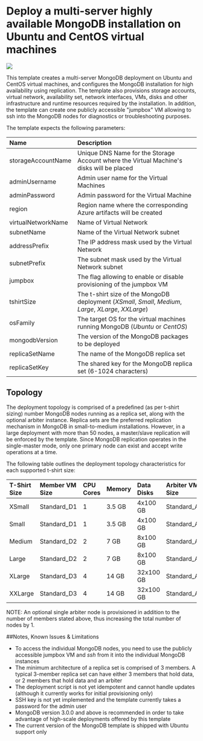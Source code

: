 # Deploy a multi-server highly available MongoDB installation on Ubuntu and CentOS virtual machines

<a href="https://azuredeploy.net/" target="_blank">
    <img src="http://azuredeploy.net/deploybutton.png"/>
</a>

This template creates a multi-server MongoDB deployment on Ubuntu and CentOS virtual machines, and configures the MongoDB installation for high availability using replication.
The template also provisions storage accounts, virtual network, availability set, network interfaces, VMs, disks and other infrastructure and runtime resources required by the installation.
In addition, the template can create one publicly accessible "jumpbox" VM allowing to ssh into the MongoDB nodes for diagnostics or troubleshooting purposes.

The template expects the following parameters:

| Name   | Description    |
|:--- |:---|
| storageAccountName  | Unique DNS Name for the Storage Account where the Virtual Machine's disks will be placed |
| adminUsername  | Admin user name for the Virtual Machines  |
| adminPassword  | Admin password for the Virtual Machine  |
| region | Region name where the corresponding Azure artifacts will be created |
| virtualNetworkName | Name of Virtual Network |
| subnetName | Name of the Virtual Network subnet |
| addressPrefix | The IP address mask used by the Virtual Network |
| subnetPrefix | The subnet mask used by the Virtual Network subnet |
| jumpbox | The flag allowing to enable or disable provisioning of the jumpbox VM |
| tshirtSize | The t-shirt size of the MongoDB deployment (_XSmall_, _Small_, _Medium_, _Large_, _XLarge_, _XXLarge_) |
| osFamily | The target OS for the virtual machines running MongoDB (_Ubuntu_ or _CentOS_) |
| mongodbVersion | The version of the MongoDB packages to be deployed |
| replicaSetName | The name of the MongoDB replica set |
| replicaSetKey | The shared key for the MongoDB replica set (6-1024 characters) |

Topology
--------

The deployment topology is comprised of a predefined (as per t-shirt sizing) number MongoDB nodes running as a replica set, along with the optional
arbiter instance. Replica sets are the preferred replication mechanism in MongoDB in small-to-medium installations. However, in a large deployment 
with more than 50 nodes, a master/slave replication will be enforced by the template. 
Since MongoDB replication operates in the single-master mode, only one primary node can exist and accept write operations at a time.

The following table outlines the deployment topology characteristics for each supported t-shirt size:

| T-Shirt Size | Member VM Size | CPU Cores | Memory | Data Disks | Arbiter VM Size | # of Members | Arbiter |
|:--- |:---|:---|:---|:---|:---|:---|:---|
| XSmall | Standard_D1 | 1 | 3.5 GB | 4x100 GB | Standard_A1 | 2 | Yes |
| Small | Standard_D1 | 1 | 3.5 GB | 4x100 GB | Standard_A1 | 3 | No |
| Medium | Standard_D2 | 2 | 7 GB | 8x100 GB | Standard_A1 | 5 | Yes |
| Large | Standard_D2 | 2 | 7 GB | 8x100 GB | Standard_A1 | 9 | Yes |
| XLarge | Standard_D3 | 4 | 14 GB | 32x100 GB | Standard_A1 | 17 | Yes |
| XXLarge | Standard_D3 | 4 | 14 GB | 32x100 GB | Standard_A1 | 32 | No |

NOTE: An optional single arbiter node is provisioned in addition to the number of members stated above, thus increasing the total number of nodes by 1.

##Notes, Known Issues & Limitations
- To access the individual MongoDB nodes, you need to use the publicly accessible jumpbox VM and _ssh_ from it into the individual MongoDB instances
- The minimum architecture of a replica set is comprised of 3 members. A typical 3-member replica set can have either 3 members that hold data, or 2 members that hold data and an arbiter
- The deployment script is not yet idempotent and cannot handle updates (although it currently works for initial provisioning only)
- SSH key is not yet implemented and the template currently takes a password for the admin user
- MongoDB version 3.0.0 and above is recommended in order to take advantage of high-scale deployments offered by this template
- The current version of the MongoDB template is shipped with Ubuntu support only